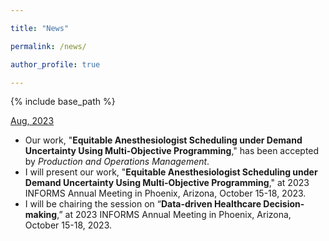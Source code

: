 ```yaml
---

title: "News"

permalink: /news/

author_profile: true

---
```



{% include base_path %}

<ins>Aug, 2023</ins>
- Our work, "**Equitable Anesthesiologist Scheduling under Demand Uncertainty Using Multi-Objective Programming**,"
has been accepted by *Production and Operations Management*.
- I will present our work, "**Equitable Anesthesiologist Scheduling under Demand Uncertainty Using Multi-Objective Programming**,"
at 2023 INFORMS Annual Meeting in Phoenix, Arizona, October 15-18, 2023.
- I will be chairing the session on “**Data-driven Healthcare Decision-making**,”
at 2023 INFORMS Annual Meeting in Phoenix, Arizona, October 15-18, 2023.
